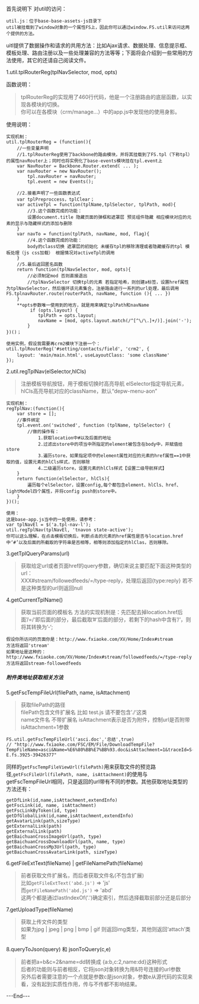 首先说明下 对util的访问：

    util.js：位于base-base-assets-js目录下
    util被挂载到了window对象的一个属性FS上，因此你可以通过window.FS.util来访问这两个提供的方法。

uitl提供了数据操作和请求的共用方法：比如Ajax请求、数据处理、信息提示框、模板处理、路由注册以及一些处理兼容的方法等等；下面将会介绍到一些常用的方法使用，其它的还请自己阅读文件。

1.util.tplRouterReg(tplNavSelector, mod, opts)

函数说明：
> tplRouterReg的实现用了460行代码，他是一个注册路由的底层函数，以实现各模块的切换。   
> 你可以在各模块（crm/manage...）中的app.js中发现他的使用身影。

使用说明：

    实现机制：
	util.tplRouterReg = (function(){
		//一些变量声明
		//1.tplRouterReg使用了backbone的路由模块，并将其挂载到了FS.tpl（下称tpl）的属性navRouter上；同时也将实例化了base-events模块挂在tpl.event上
		var NavRouter = Backbone.Router.extend( ... );
		var navRouter = new NavRouter();
            tpl.navRouter = navRouter;
            tpl.event = new Events(); 

		//2.接着声明了一些函数表达式
		var tplPreproccess，tplClear；
		var activeTpl = function(tplName,tplSelector, tplPath, mod){
			//3.这个函数完成的功能：
			设置document.title 隐藏页面的弹框和遮罩层 预览组件隐藏 相应模块对应的元素的显示与隐藏样式的添加与删除
		}
		var navTo = function(tplPath, navName, mod, flag){
			//4.这个函数完成的功能：
			body的class切换 遮罩层的初始化 未缓存tpl的移除清理或者隐藏缓存的tpl 模板处理（js css加载） 根据情况对activeTpl的调用
		}
		//5.最后返回匿名函数
		return function(tplNavSelector, mod, opts){
			//必须制定mod 否则直接退出
			//tplNavSelector 切换tpl的元素 若指定哈希，则创建a标签，设置href属性为tplNavSelector，然后循环该元素集合，注册路由进行一系列的url处理，最后调用FS.tplnavRouter.route(routerPath, navName, function (){ ... })
		}
		**opts参数唯一使用到的地方，就是用来确定tplPath和navName
			 if (opts.layout) {
                tplPath = opts.layout;
                navName = [mod, opts.layout.match(/^[^\/\.]+/)].join('-');
            }
	})()；

	使用实例，假设我需要再crm2模块下注册一个：
    util.tplRouterReg('#setting/contacts/field', 'crm2', {
        layout: 'main/main.html'，useLayoutClass: 'some className'
    });

2.util.regTplNav(elSelector,hlCls)

> 注册模板导航按钮，用于模板切换时高亮导航
> elSelector指定导航元素，hlCls高亮导航对应的className，默认“depw-menu-aon”

	实现机制：
	regTplNav:(function(){
		var store = [];
		//事件绑定
		tpl.event.on('switched', function (tplName, tplSelector) {
			//做的操作有：
				1.获取location中#以及后面的地址
				2.过滤出store中的项当中所指定的element被包含在body中，并赋值给store
				3.遍历store，如果指定项中的element属性对应的元素的href属性==1中获取的值，设置元素的hlCls样式，否则移除
				4.二级遍历store，设置元素的hlCls样式【设置二级导航样式】
		}
		return function(elSelector, hlCls){
			遍历每个elSelector，设置config,每个都包含element、hlCls、href、lightModel四个属性，并将config push到store中。
		}
	})();
	
	使用：
	这是base-app.js当中的一处使用，请参考：
	var tplNavEl = $('a.tpl-nav-l');
	util.regTplNav(tplNavEl, 'tnavon state-active');
	你可以这么理解，在点击模板切换后，判断点击的元素的href属性是否与location.href中‘#’以及后面的所截取的字符串是否相等，相等则添加指定的hlClas，否则移除。

3.getTplQueryParams(url) 
> 获取给定url或者页面href的query参数，确切来说主要匹配下面这种类型的url：   
> XXX#stream/followedfeeds/=/type-reply，处理后返回{type:reply} 若不是这种类型的url则返回null

4.getCurrentTplName()
> 获取当前页面的模板名
> 方法的实现机制是：先匹配去掉location.href后面’/=/‘即后面的部分，最后截取’#‘后面的部分，若剩下的hash中含有’/‘，则将其转换为’-‘;   

	假设你所访问的页面你是：http://www.fxiaoke.com/XV/Home/Index#stream
	方法将返回'stream'   
	如果地址是这种的：http://www.fxiaoke.com/XV/Home/Index#stream/followedfeeds/=/type-reply
	方法将返回stream-followedfeeds

##### 附件类地址获取相关方法

5.getFscTempFileUrl(filePath, name, isAttachment)
> 获取filePath的路径   
> filePath包含文件扩展名  比如 test.js  请不要包含’./‘这类  
> name文件名 不带扩展名
> isAttachment表示是否为附件，控制url是否附带isAttachment=1参数

	FS.util.getFscTempFileUrl('asci.doc','总结',true)
	// "http://www.fxiaoke.com/FSC/EM/File/DownloadTempFile?TempFileName=asci&Name=%E6%80%BB%E7%BB%93.doc&isAttachment=1&traceId=S-E.fs.3925-39426377"
	
同样的`getFscTempFileViewUrl(filePath)`用来获取文件的预览路径,`getFscFileUrl(filePath, name, isAttachment)`的使用与getFscTempFileUrl相同，只是返回的url带有不同的参数。其他获取地址类型的方法还有：

	getDfLink(id,name,isAttachment,extendInfo)
	getFscLink(id, name, isAttachment)
	getFscLinkByToken(id, type)
	getDfGlobalLink(id,name,isAttachment,extendInfo)
	getAvatarLink(path,sizeType)
	getExternalLink(path)
	getExternalLink(path)
	getBaichuanCrossImageUrl(path, type)
	getBaichuanCrossDownloadUrl(path, name, type)
	getBaichuanCrossMp3Url(path, type)
	getBaichuanCrossAvatarLink(path, sizeType)
	
6.getFileExtText(fileName) | getFileNamePath(fileName)

> 前者获取文件扩展名，而后者获取文件名(不包含扩展)   
> 比如`getFileExtText('abd.js')`  => 'js'     
> 而`getFileNamePath('abd.js')`  => 'abd'     
> 这两个都是通过lastIndexOf('.')确定索引，然后选择截取前部分还是后部分

7.getUploadType(fileName)
> 获取上传文件的类型   
> 如果为jpg | jpeg | png | bmp | gif 则返回img类型，其他则返回‘attach’类型   

8.queryToJson(query) 和 jsonToQuery(c,e)
> 前者把a=b&c=2&name=dd转换成 {a:b,c:2,name:dd}这种形式   
> 后者的功能则与前者相反，它将json对象转换为用&符号连接的url参数   
> 另外后者需要注意的一个点就是参数c是json对象，参数e从源代码的实现来看，没有起到实质性作用，传与不传都不影响结果。

---End---
